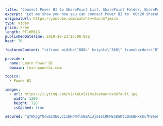 ```yaml
---
title: "Connect Power BI to SharePoint List, SharePoint Folder, SharePoint Excel File 🔌"
excerpt: "Let me show you how you can connect Power BI to  00:20 SharePoint Folder 05:32 SharePoint Excel File 07:26 SharePoint List   ================================ 👉 FREE Power BI Step-by-Step Tutorial http://web.learnpowerbi.com/tutorial 👉 Download Accompanying PBIX Files for Video at https://web.learnpowerbi.com/download/"
originalUrl: https://youtube.com/watch?v=XuLnSYjmsJo
type: video
price: Free
length: PT10M51S
publishedDateTime: 2019-10-23T16:00:08Z
heat: 76

featuredContent: "<iframe width=\"800\" height=\"500\" frameborder=\"0\" src=\"https://www.youtube.com/embed/XuLnSYjmsJo\" allow=\"accelerometer; autoplay; encrypted-media; gyroscope; picture-in-picture\" allowfullscreen></iframe>"

provider:
  name: Learn Power BI
  domain: learnpowerbi.com

topics:
  - Power BI

images:
  - url: https://i.ytimg.com/vi/XuLnSYjmsJo/maxresdefault.jpg
    width: 1280
    height: 720
    isCached: true

secured: "qYWkpgY0dwE1XE0LCz1bHdW4lm8mA1JjmIeCRHMEOBGNtLQo6BHxshufM96okCC159NCW/MJ+Z9jKrErfyC3e6/wRdpF3SfreB8ynueE1GJ8GCWP0mSVxkJ2sNm0yrvSGuVFCOhYd8YZo6ah4/s9pzpFQQDoNf5dsZLHqEoywpVDGTif79008MrWLR1cCljPoq0a85kzL3lnJZvgQK2Eu9k5H92cT5d3H2iW+Sta3sn1b7lLMMQdt3w584RjdPFKpPH6iCOXTaULJLDXVFgkskhJaw4u6CiQZdVUF9ko/ksugawQkueu+ybuwPvADJSWkNXTYcVW2betUU263yyniBjctalHQuwCRaOH8ACI+jiWyhZZUGji7MhS0TKizIDxBGbd5rn3/s1BBX2HDXQ72OCAWl7q3W6uFrcGkEfGKu6fpKYCbmGD/gs4ob/ss96x;SlxX8jmXCmOq94tD0db/YA=="
---
```


